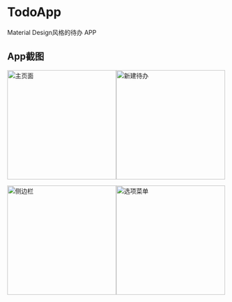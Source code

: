 # TodoApp
Material Design风格的待办 APP

## App截图

<img src="https://cdn.nlark.com/yuque/0/2021/jpeg/12545320/1622791173655-d29d2527-f4ab-4e87-874c-c879a2e82245.jpeg" alt="主页面" width="250" /><img src="https://cdn.nlark.com/yuque/0/2021/jpeg/12545320/1622791173803-059ea491-add4-4ebb-8a5d-64c6a07dd4b3.jpeg" alt="新建待办" width="250" />

<img src="https://cdn.nlark.com/yuque/0/2021/jpeg/12545320/1622791173618-61e9606d-3dc4-4912-af0e-a6daeddb0abf.jpeg" alt="侧边栏" width="250" /><img src="https://cdn.nlark.com/yuque/0/2021/jpeg/12545320/1622791173717-90b85f1f-7fc1-46b8-a8d3-536f4431ff21.jpeg" alt="选项菜单" width="250" />

